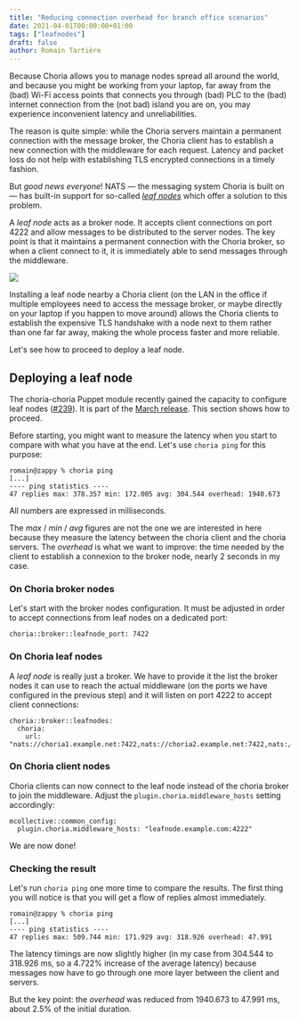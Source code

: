 ```yaml
---
title: "Reducing connection overhead for branch office scenarios"
date: 2021-04-01T00:00:00+01:00
tags: ["leafnodes"]
draft: false
author: Romain Tartière
---
```


Because Choria allows you to manage nodes spread all around the world, and because you might be working from your laptop, far away from the (bad) Wi-Fi access points that connects you through (bad) PLC to the (bad) internet connection from the (not bad) island you are on, you may experience inconvenient latency and unreliabilities.

The reason is quite simple: while the Choria servers maintain a permanent connection with the message broker, the Choria client has to establish a new connection with the middleware for each request.  Latency and packet loss do not help with establishing TLS encrypted connections in a timely fashion.

But _good news everyone_!  NATS — the messaging system Choria is built on — has built-in support for so-called _[leaf nodes](https://docs.nats.io/nats-server/configuration/leafnodes)_ which offer a solution to this problem.

<!--more-->

A _leaf node_ acts as a broker node.  It accepts client connections on port 4222 and allow messages to be distributed to the server nodes.  The key point is that it maintains a permanent connection with the Choria broker, so when a client connect to it, it is immediately able to send messages through the middleware.

![](/blog/mom/leafnode.png)

Installing a leaf node nearby a Choria client (on the LAN in the office if multiple employees need to access the message broker, or maybe directly on your laptop if you happen to move around) allows the Choria clients to establish the expensive TLS handshake with a node next to them rather than one far far away, making the whole process faster and more reliable.

Let's see how to proceed to deploy a leaf node.

## Deploying a leaf node

The choria-choria Puppet module recently gained the capacity to configure leaf nodes ([#239](https://github.com/choria-io/puppet-choria/pull/239)).  It is part of the [March release](/blog/post/2021/03/29/april_releases/).  This section shows how to proceed.

Before starting, you might want to measure the latency when you start to compare with what you have at the end.  Let's use `choria ping` for this purpose:

```
romain@zappy % choria ping
[...]
---- ping statistics ----
47 replies max: 378.357 min: 172.005 avg: 304.544 overhead: 1940.673
```

All numbers are expressed in milliseconds.

The _max_ / _min_ / _avg_ figures are not the one we are interested in here because they measure the latency between the choria client and the choria servers.  The _overhead_ is what we want to improve: the time needed by the client to establish a connexion to the broker node, nearly 2 seconds in my case.

### On Choria broker nodes

Let's start with the broker nodes configuration.  It must be adjusted in order to accept connections from leaf nodes on a dedicated port:

```
choria::broker::leafnode_port: 7422
```

### On Choria leaf nodes

A _leaf node_ is really just a broker.  We have to provide it the list the broker nodes it can use to reach the actual middleware (on the ports we have configured in the previous step) and it will listen on port 4222 to accept client connections:

```
choria::broker::leafnodes:
  choria:
    url: "nats://choria1.example.net:7422,nats://choria2.example.net:7422,nats://choria3.example.net:7422"
```

### On Choria client nodes

Choria clients can now connect to the leaf node instead of the choria broker to join the middleware.  Adjust the `plugin.choria.middleware_hosts` setting accordingly:

```
mcollective::common_config:
  plugin.choria.middleware_hosts: "leafnode.example.com:4222"
```

We are now done!

### Checking the result

Let's run `choria ping` one more time to compare the results.  The first thing you will notice is that you will get a flow of replies almost immediately.

```
romain@zappy % choria ping
[...]
---- ping statistics ----
47 replies max: 509.744 min: 171.929 avg: 318.926 overhead: 47.991
```

The latency timings are now slightly higher (in my case from 304.544 to 318.926 ms, so a 4.722% increase of the average latency) because messages now have to go through one more layer between the client and servers.

But the key point: the _overhead_ was reduced from 1940.673 to 47.991 ms, about 2.5% of the initial duration.
